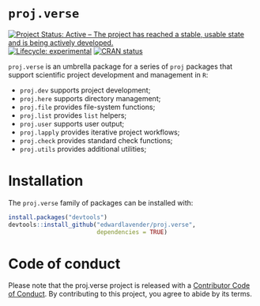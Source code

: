 
# `proj.verse`

[![Project Status: Active – The project has reached a stable, usable
state and is being actively
developed.](https://www.repostatus.org/badges/latest/active.svg)](https://www.repostatus.org/#active)
[![Lifecycle:
experimental](https://img.shields.io/badge/lifecycle-experimental-orange.svg)](https://lifecycle.r-lib.org/articles/stages.html#experimental)
[![CRAN
status](https://www.r-pkg.org/badges/version/patter)](https://CRAN.R-project.org/package=patter)

`proj.verse` is an umbrella package for a series of `proj` packages that
support scientific project development and management in `R`:

- `proj.dev` supports project development;
- `proj.here` supports directory management;
- `proj.file` provides file-system functions;
- `proj.list` provides `list` helpers;
- `proj.user` supports user output;
- `proj.lapply` provides iterative project workflows;
- `proj.check` provides standard check functions;
- `proj.utils` provides additional utilities;

# Installation

The `proj.verse` family of packages can be installed with:

``` r
install.packages("devtools")
devtools::install_github("edwardlavender/proj.verse", 
                         dependencies = TRUE)
```

# Code of conduct

Please note that the proj.verse project is released with a [Contributor
Code of
Conduct](https://contributor-covenant.org/version/2/1/CODE_OF_CONDUCT.html).
By contributing to this project, you agree to abide by its terms.
